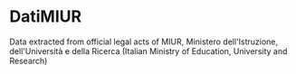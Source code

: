 # DatiMIUR
Data extracted from official legal acts of MIUR, Ministero dell'Istruzione, dell'Università e della Ricerca (Italian Ministry of Education, University and Research)
